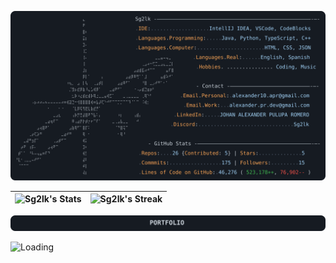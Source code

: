 [![Mi perfil de GitHub](https://raw.githubusercontent.com/Sg2lk/Sg2lk/main/dark_mode.svg)](https://github.com/Sg2lk/Sg2lk)

| ![Sg2lk's Stats](https://github-readme-stats.vercel.app/api?username=Sg2lk&theme=tokyonight&show_icons=true&hide_border=true&count_private=true) | ![Sg2lk's Streak](https://github-readme-streak-stats.herokuapp.com/?user=Sg2lk&theme=tokyonight&hide_border=true) |
|---|---|

[![Mi Portafolio](https://raw.githubusercontent.com/Sg2lk/Sg2lk/main/portafolio.svg)](https://portafoliogood.web.app)

<img src="./assets/city.gif" alt="Loading" width="1000">
